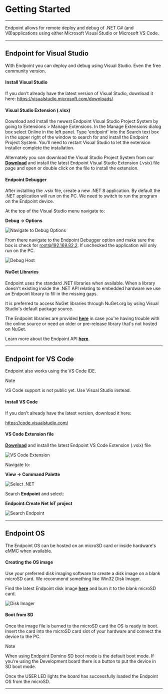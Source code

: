 # Getting Started

---

Endpoint allows for remote deploy and debug of .NET C# (and VB)applications using either Microsoft Visual Studio or Microsoft VS Code.

---

 ## Endpoint for Visual Studio
 With Endpoint you can deploy and debug using Visual Studio. Even the free community version. 

 #### Install Visual Studio
 If you don't already have the latest version of Visual Studio, download it here:
 https://visualstudio.microsoft.com/downloads/

 #### Visual Studio Extension (.visx)

 Download and install the newest Endpoint Visual Studio Project System by going to Extensions > Manage Extensions. In the Manage Extensions dialog box select Online in the left panel. Type 'endpoint' into the Search text box in the upper right of the window to search for and install the Endpoint Project System. You'll need to restart Visual Studio to let the extension installer complete the installation.

Alternately you can download the Visual Studio Project System from our  [**Download**](downloads.md) and install the latest Endpoint Visual Studio Extension (.vsix) file page and open or double click on the file to install the extension.

 #### Endpoint Debugger

 After installing the .vsix file, create a new .NET 8 application. By default the .NET application will run on the PC. We need to switch to run the program on the Endpoint device. 

 At the top of the Visual Studio menu navigate to:

 **Debug -> Options**

 ![Navigate to Debug Options](images/debug-options.png)

 From there navigate to the Endpoint Debugger option and make sure the box is check for root@192.168.82.2. If unchecked the application will only run on the PC. 

  ![Debug Host](images/debug-host.png)

 #### NuGet Libraries

 Endpoint uses the standard .NET libraries when available. When a library doesn't existing inside the .NET API relating to embedded hardware we use an Endpoint library to fill in the missing gaps. 
 
 It is preferred to access NuGet libraries through NuGet.org by using Visual Studio's default package source. 

 The Endpoint libraries are provided [**here**](downloads.md) in case you're having trouble with the online source or need an older or pre-release library that's not hosted on NuGet.

 Learn more about the Endpoint API [**here**](api/intro.md). 

 ---

 ## Endpoint for VS Code

 Endpoint also works using the VS Code IDE. 
 
> [!Note]
 > VS Code support is not public yet. Use Visual Studio instead.

 #### Install VS Code
 
 If you don't already have the latest version, download it here:

 https://code.visualstudio.com/

 #### VS Code Extension file 

 [**Download**](downloads.md) and install the latest Endpoint VS Code Extension (.vsix) file

 ![VS Code Extension](images/vscode-extension.png)

 Navigate to:
 
 **View -> Command Palette**

 ![Select .NET](images/select-dotnet.png)

 Search **Endpoint** and select:
 
 **Endpoint:Create Net IoT project** 

  ![Search Endpoint](images/search-endpoint.png)

 ---

 ## Endpoint OS

 The Endpoint OS can be hosted on an microSD card or inside hardware's eMMC when available. 

 #### Creating the OS image

 Use your preferred disk imaging software to create a disk image on a blank microSD card. We recommend something like Win32 Disk Imager.

 Find the latest Endpoint disk image [**here**](downloads.md) and burn it to the blank microSD card. 

 ![Disk Imager](images/create-sd-image.png)

 #### Boot from SD

 Once the image file is burned to the microSD card the OS is ready to boot. Insert the card into the microSD card slot of your hardware and connect the device to the PC. 

 > [!Note] 
 > When using Endpoint Domino SD boot mode is the default boot mode. If you're using the Development board there is a button to put the device in SD boot mode. 

Once the USER LED lights the board has successfully loaded the Endpoint OS from the microSD.

 ---
